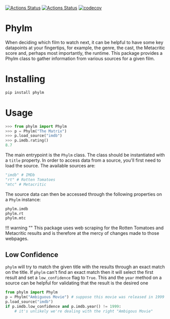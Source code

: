 [![Actions Status](https://github.com/dbatten5/phylm/workflows/Tests/badge.svg)](https://github.com/dbatten5/phylm/actions)
[![Actions Status](https://github.com/dbatten5/phylm/workflows/Release/badge.svg)](https://github.com/dbatten5/phylm/actions)
[![codecov](https://codecov.io/gh/dbatten5/phylm/branch/main/graph/badge.svg?token=948J8ECAQT)](https://codecov.io/gh/dbatten5/phylm)

# Phylm

When deciding which film to watch next, it can be helpful to have some key
datapoints at your fingertips, for example, the genre, the cast, the Metacritic
score and, perhaps most importantly, the runtime. This package provides a Phylm
class to gather information from various sources for a given film.

# Installing

```bash
pip install phylm
```

# Usage

```python
>>> from phylm import Phylm
>>> p = Phylm("The Matrix")
>>> p.load_source("imdb")
>>> p.imdb.rating()
8.7
```

The main entrypoint is the `Phylm` class. The class should be instantiated with
a `title` property. In order to access data from a source, you'll first need to
load the source. The available sources are:

```python
"imdb" # IMDb
"rt" # Rotten Tomatoes
"mtc" # Metacritic
```

The source data can then be accessed through the following properties on a `Phylm`
instance:

```python
phylm.imdb
phylm.rt
phylm.mtc
```

!!! warning ""
    This package uses web scraping for the Rotten Tomatoes and Metacritic
    results and is therefore at the mercy of changes made to those webpages.


## Low Confidence

`phylm` will try to match the given title with the results through an exact
match on the title. If `phylm` can't find an exact match then it will select the
first result and set a `low_confidence` flag to `True`. This and the `year`
method on a source can be helpful for validating that the result is the desired
one


```python
from phylm import Phylm
p = Phylm("Ambiguous Movie") # suppose this movie was released in 1999
p.load_source("imdb")
if p.imdb.low_confidence and p.imdb.year() != 1999:
    # it's unlikely we're dealing with the right "Ambigous Movie"
```
